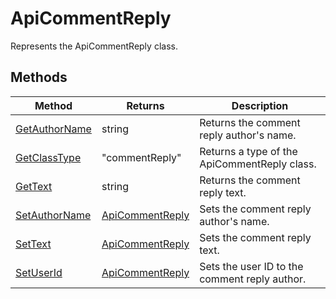 # ApiCommentReply

Represents the ApiCommentReply class.


## Methods

| Method | Returns | Description |
| ------ | ------- | ----------- |
| [GetAuthorName](./Methods/GetAuthorName.md) | string | Returns the comment reply author's name. |
| [GetClassType](./Methods/GetClassType.md) | "commentReply" | Returns a type of the ApiCommentReply class. |
| [GetText](./Methods/GetText.md) | string | Returns the comment reply text. |
| [SetAuthorName](./Methods/SetAuthorName.md) | [ApiCommentReply](../ApiCommentReply/ApiCommentReply.md) | Sets the comment reply author's name. |
| [SetText](./Methods/SetText.md) | [ApiCommentReply](../ApiCommentReply/ApiCommentReply.md) | Sets the comment reply text. |
| [SetUserId](./Methods/SetUserId.md) | [ApiCommentReply](../ApiCommentReply/ApiCommentReply.md) | Sets the user ID to the comment reply author. |
